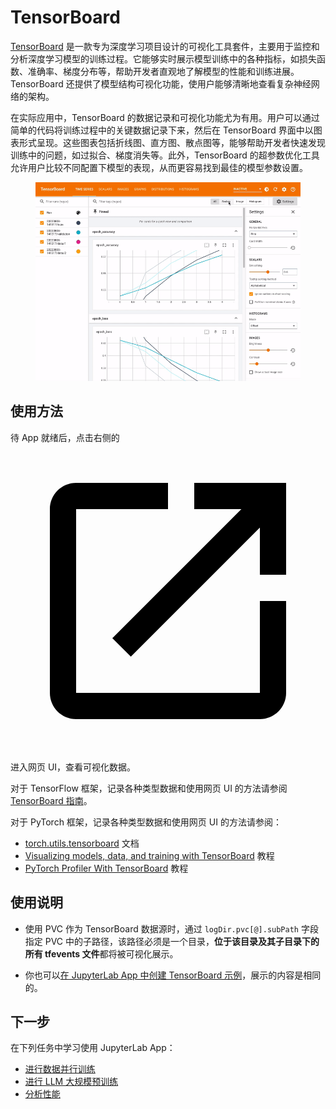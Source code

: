 # TensorBoard

<a target="_blank" rel="noopener noreferrer" href="https://www.tensorflow.org/tensorboard?hl=zh-cn">TensorBoard</a> 是一款专为深度学习项目设计的可视化工具套件，主要用于监控和分析深度学习模型的训练过程。它能够实时展示模型训练中的各种指标，如损失函数、准确率、梯度分布等，帮助开发者直观地了解模型的性能和训练进展。TensorBoard 还提供了模型结构可视化功能，使用户能够清晰地查看复杂神经网络的架构。

在实际应用中，TensorBoard 的数据记录和可视化功能尤为有用。用户可以通过简单的代码将训练过程中的关键数据记录下来，然后在 TensorBoard 界面中以图表形式呈现。这些图表包括折线图、直方图、散点图等，能够帮助开发者快速发现训练中的问题，如过拟合、梯度消失等。此外，TensorBoard 的超参数优化工具允许用户比较不同配置下模型的表现，从而更容易找到最佳的模型参数设置。

<figure class="screenshot">
  <img alt="tensorboard" src="../assets/app/tensorboard/tensorboard.gif" />
</figure>

## 使用方法

待 App 就绪后，点击右侧的 <span class="twemoji"><svg class="MuiSvgIcon-root MuiSvgIcon-colorPrimary MuiSvgIcon-fontSizeMedium css-jxtyyz" focusable="false" aria-hidden="true" viewBox="0 0 24 24" data-testid="OpenInNewIcon"><path d="M19 19H5V5h7V3H5c-1.11 0-2 .9-2 2v14c0 1.1.89 2 2 2h14c1.1 0 2-.9 2-2v-7h-2zM14 3v2h3.59l-9.83 9.83 1.41 1.41L19 6.41V10h2V3z"></path></svg></span> 进入网页 UI，查看可视化数据。

对于 TensorFlow 框架，记录各种类型数据和使用网页 UI 的方法请参阅 [TensorBoard 指南](https://www.tensorflow.org/tensorboard/get_started?hl=zh-cn)。

对于 PyTorch 框架，记录各种类型数据和使用网页 UI 的方法请参阅：

* [torch.utils.tensorboard](https://pytorch.org/docs/stable/tensorboard.html) 文档
* [Visualizing models, data, and training with TensorBoard](https://pytorch.org/tutorials/intermediate/tensorboard_tutorial.html) 教程
* [PyTorch Profiler With TensorBoard](https://pytorch.org/tutorials/intermediate/tensorboard_profiler_tutorial.html) 教程

## 使用说明

* 使用 PVC 作为 TensorBoard 数据源时，通过 `logDir.pvc[@].subPath` 字段指定 PVC 中的子路径，该路径必须是一个目录，**位于该目录及其子目录下的所有 tfevents 文件**都将被可视化展示。

* 你也可以[在 JupyterLab App 中创建 TensorBoard 示例](./jupyter-lab.md#tensorboard-插件)，展示的内容是相同的。

## 下一步

在下列任务中学习使用 JupyterLab App：

* [进行数据并行训练](../task/train-model/dp-training.md)
* [进行 LLM 大规模预训练](../task/train-model/llm-large-scale-pretraining.md)
* [分析性能](../task/train-model/profile.md)
